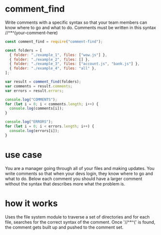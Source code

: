 # comment_find

Write comments with a specific syntax so that your team members can know where to go and what to do. Comments must be written in this syntax //^\*^(your-comment-here)

```js
const comment_find = require("comment-find");

const folders = [
  { folder: "./example_1", files: ["wow.js"] },
  { folder: "./example_2", files: [] },
  { folder: "./example_3", files: ["account.js", "bank.js"] },
  { folder: "./example_4", files: "all" },
];

var result = comment_find(folders);
var comments = result.comments;
var errors = result.errors;

console.log("COMMENTS");
for (let i = 0; i < comments.length; i++) {
  console.log(comments[i]);
}

console.log("ERRORS");
for (let i = 0; i < errors.length; i++) {
  console.log(errors[i]);
}
```

# use case

You are a manager going through all of your files and making updates. You write comments so that when your devs login, they know where to go and what to do. Below each comment you should have a larger comment without the syntax that describes more what the problem is.

# how it works

Uses the file system module to traverse a set of directories and for each file, searches for the correct syntax of the comment. Once '//^\*^(' is found, the comment gets built up and pushed to the comment set.
